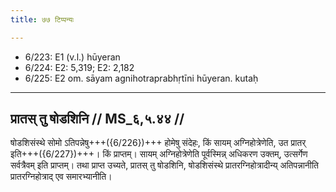 ```yaml
---
title: ७७ टिप्पन्यः

---
```

- 6/223: E1 (v.l.) hūyeran
- 6/224: E2: 5,319; E2: 2,182
- 6/225: E2 om. sāyam agnihotraprabhṛtīni hūyeran. kutaḥ

____________________________________________


## प्रातस् तु षोडशिनि // MS_६,५.४४ //

षोडशिसंस्थे सोमो ऽतिपन्नेषु+++({6/226})+++ होमेषु संदेहः, किं सायम् अग्निहोत्रेणेति, उत प्रातर् इति+++({6/227})+++। किं प्राप्तम्। सायम् अग्निहोत्रेणेति पूर्वस्मिन्न् अधिकरण उक्तम्, उत्सर्गेण सर्वत्रैवम् इति प्राप्तम्। तथा प्राप्त उच्यते, प्रातस् तु षोडशिनि, षोडशिसंस्थे प्रातरग्निहोत्रादीन्य् अतिपन्नानीति प्रातरग्निहोत्राद् एव समारभ्यानीति।
